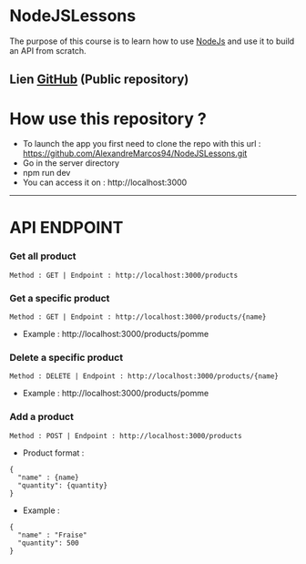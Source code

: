 # NodeJSLessons

The purpose of this course is to learn how to use [NodeJs](https://nodejs.org/en/) and use it to build an API from scratch.

Lien [GitHub](https://github.com/AlexandreMarcos94/NodeJSLessons.git) (Public repository)
--- 

# How use this repository ?

* To launch the app you first need to clone the repo with this url : https://github.com/AlexandreMarcos94/NodeJSLessons.git
* Go in the server directory
* npm run dev
* You can access it on : http://localhost:3000

---

# API ENDPOINT

### Get all product 

```
Method : GET | Endpoint : http://localhost:3000/products
```

### Get a specific product 

```
Method : GET | Endpoint : http://localhost:3000/products/{name}
```
* Example : http://localhost:3000/products/pomme


### Delete a specific product 

```
Method : DELETE | Endpoint : http://localhost:3000/products/{name}
```
* Example : http://localhost:3000/products/pomme


### Add a product 

```
Method : POST | Endpoint : http://localhost:3000/products
```
* Product format : 

```
{
  "name" : {name}
  "quantity": {quantity}
}
```
* Example : 

```
{
  "name" : "Fraise"
  "quantity": 500
}
```




